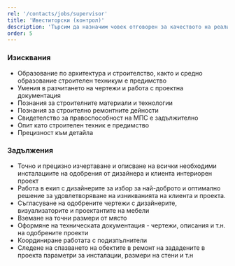 ```yaml
---
rel: '/contacts/jobs/supervisor'
title: 'Ивеститорски (контрол)'
description: 'Търсим да назначим човек отговорен за качеството на реализацията на проектите, които правим. Отговорен за проследяването на всички фази от строително ремонтните дейности, монтаж на мебели и други детайли от интериора, който извършваме. Организиран, стриктен, умеещ да разпределя времето си и да решава възникнали проблеми и въпроси. Отговорен и способен да поема отговорност и да придвижва нещата до край.'
order: 5
---
```

### Изисквания
* Образование по архитектура и строителство, както и средно образование строителен техникум е предимство
* Умения в разчитането на чертежи и работа с проектна документация 
* Познания за строителните материали и технологии 
* Познания за строително ремонтните дейности
* Свидетелство за правоспособност на МПС е задължително
* Опит като строителен техник е предимство
* Прецизност към детайла

### Задължения
* Точно и прецизно изчертаване и описване на всички необходими инсталациите на одобрения от дизайнера и клиента интериорен проект
* Работа в екип с дизайнерите за избор за най-доброто и оптимално решение за удовлетворяване на изникванията на клиента и проекта. 
* Съгласуване на одобрените чертежи с дизайнерите, визуализаторите и проектантите на мебели
* Вземане на точни размери от място
* Оформяне на техническата документация - чертежи, описания и т.н. на одобрените проекти
* Координиране работата с подизпълнители
* Следене на спазването на обектите в ремонт на зададените в проекта параметри за инсталации, размери на стени и т.н